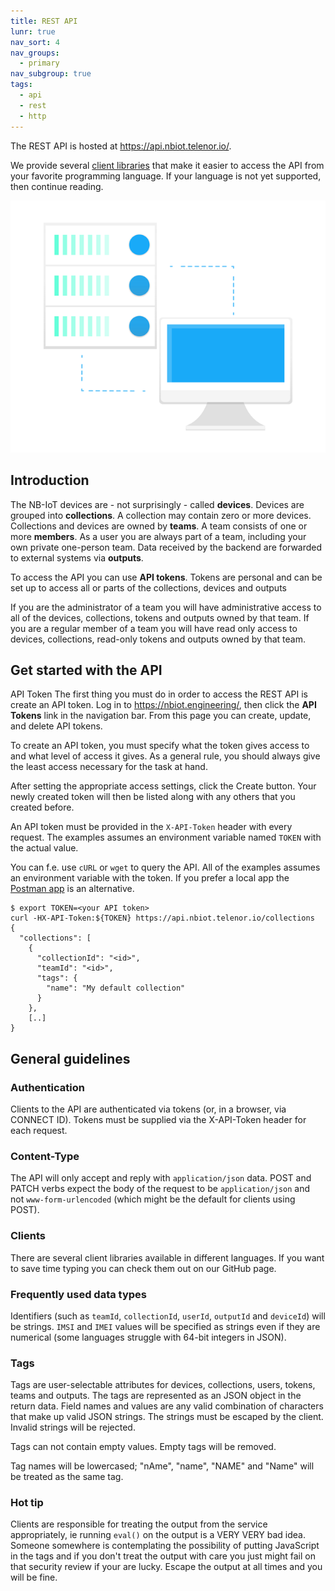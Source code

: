 ```yaml
---
title: REST API
lunr: true
nav_sort: 4
nav_groups:
  - primary
nav_subgroup: true
tags:
  - api
  - rest
  - http
---
```


The REST API is hosted at https://api.nbiot.telenor.io/.

We provide several [client libraries](libs.md) that make it easier to access the API from your favorite programming language.  If your language is not yet supported, then continue reading.

![The NB-IoT API](undraw_api.png)
## Introduction
The NB-IoT devices are - not surprisingly - called **devices**. Devices are
grouped into **collections**. A collection may contain zero or more devices.
Collections and devices are owned by **teams**. A team consists of one or more
**members**. As a user you are always part of a team, including your own private
one-person team. Data received by the backend are forwarded to external systems
via **outputs**.

To access the API you can use **API tokens**. Tokens are personal and can
be set up to access all or parts of the collections, devices and outputs

If you are the administrator of a team you will have administrative access to
all of the devices, collections, tokens and outputs owned by that team. If you
are a regular member of a team you will have read only access to devices,
collections, read-only tokens and outputs owned by that team.

## Get started with the API
API Token
The first thing you must do in order to access the REST API is create an API
token. Log in to https://nbiot.engineering/, then click the **API Tokens** link
in the navigation bar.  From this page you can create, update, and delete API tokens.

To create an API token, you must specify what the token gives access to and
what level of access it gives.  As a general rule, you should always give the
least access necessary for the task at hand.

After setting the appropriate access settings, click the Create button. Your
newly created token will then be listed along with any others that you created
before.

An API token must be provided in the `X-API-Token` header with every request. The examples
assumes an environment variable named `TOKEN` with the actual value.

You can f.e. use `cURL` or `wget` to query the API. All of the examples assumes an
environment variable with the token. If you prefer a local app the [Postman app](https://www.getpostman.com/) is an alternative.

```shell
$ export TOKEN=<your API token>
curl -HX-API-Token:${TOKEN} https://api.nbiot.telenor.io/collections
{
  "collections": [
    {
      "collectionId": "<id>",
      "teamId": "<id>",
      "tags": {
        "name": "My default collection"
      }
    },
    [..]
}
```

## General guidelines

### Authentication
Clients to the API are authenticated via tokens (or, in a browser, via CONNECT
ID). Tokens must be supplied via the X-API-Token header for each request.

### Content-Type
The API will only accept and reply with `application/json` data. POST and
PATCH verbs expect the body of the request to be `application/json` and not
`www-form-urlencoded` (which might be the default for clients using POST).

### Clients
There are several client libraries available in different languages. If you
want to save time typing you can check them out on our GitHub page.

### Frequently used data types
Identifiers (such as `teamId`, `collectionId`, `userId`, `outputId` and
`deviceId`) will be strings. `IMSI` and `IMEI` values will be specified as
strings even if they are numerical (some languages struggle with 64-bit
integers in JSON).

### Tags
Tags are user-selectable attributes for devices, collections, users, tokens,
teams and outputs. The tags are represented as an JSON object in the return
data. Field names and values are any valid combination of characters that make
up valid JSON strings. The strings must be escaped by the client. Invalid
strings will be rejected.

Tags can not contain empty values. Empty tags will be removed.

Tag names will be lowercased; "nAme", "name", "NAME" and "Name" will be
treated as the same tag.

### Hot tip
Clients are responsible for treating the output from the service appropriately,
ie running `eval()` on the output is a VERY VERY bad idea. Someone somewhere is
contemplating the possibility of putting JavaScript in the tags and if you
don't treat the output with care you just might fail on that security review
if your are lucky. Escape the output at all times and you will be fine.
